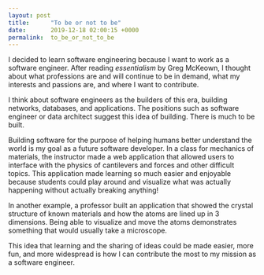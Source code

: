 ```yaml
---
layout: post
title:      "To be or not to be"
date:       2019-12-18 02:00:15 +0000
permalink:  to_be_or_not_to_be
---
```



I decided to learn software engineering because I want to work as a software engineer. After reading *essentialism* by Greg McKeown, I thought about what professions are and will continue to be in demand, what my interests and passions are, and where I want to contribute. 

I think about software engineers as the builders of this era, building networks, databases, and applications. The positions such as software engineer or data architect suggest this idea of building. There is much to be built. 

Building software for the purpose of helping humans better understand the world is my goal as a future software developer. In a class for mechanics of materials, the instructor made a web application that allowed users to interface with the physics of cantilevers and forces and other difficult topics. This application made learning so much easier and enjoyable because students could play around and visualize what was actually happening without actually breaking anything!

In another example, a professor built an application that showed the crystal structure of known materials and how the atoms are lined up in 3 dimensions. Being able to visualize and move the atoms demonstrates something that would usually take a microscope.

This idea that learning and the sharing of ideas could be made easier, more fun, and more widespread is how I can contribute the most to my mission as a software engineer. 
